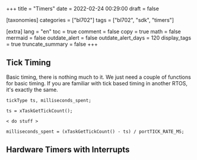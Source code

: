 +++
title = "Timers"
date = 2022-02-24 00:29:00
draft = false

[taxonomies]
categories = ["bl702"]
tags = ["bl702", "sdk", "timers"]

[extra]
lang = "en"
toc = true
comment = false
copy = true
math = false
mermaid = false
outdate_alert = false
outdate_alert_days = 120
display_tags = true
truncate_summary = false
+++

## Tick Timing

Basic timing, there is nothing much to it. We just need a couple of functions for basic timing. If you are familiar with tick based timing in another RTOS, it's exactly the same.

```
tickType ts, milliseconds_spent;

ts = xTaskGetTickCount();

< do stuff >

milliseconds_spent = (xTaskGetTickCount() - ts) / portTICK_RATE_MS;

```

## Hardware Timers with Interrupts

